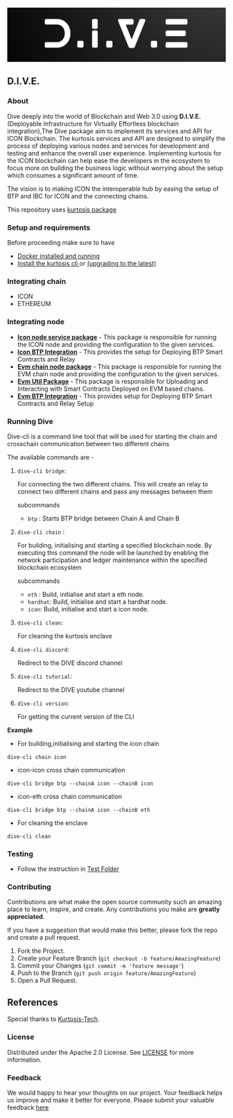 ![DIVE](img/DIVE.png)

## D.I.V.E.

### About

Dive deeply into the world of Blockchain and Web 3.0 using **D.I.V.E.** (Deployable Infrastructure for Virtually Effortless blockchain integration),The Dive package aim to implement its services and API for ICON Blockchain. The kurtosis services and API are designed to simplify the process of deploying various nodes and services for development and testing and enhance the overall user experience. Implementing kurtosis for the ICON blockchain can help ease the developers in the ecosystem to focus more on building the business logic without worrying about the setup which consumes a significant amount of time.

The vision is to making ICON the interoperable hub by easing the setup of BTP and IBC for ICON and the connecting chains.

This repository uses [kurtosis package](https://docs.kurtosis.com/concepts-reference/packages)

### Setup and requirements

Before proceeding make sure to have

- [Docker installed and running](https://docs.kurtosis.com/install#i-install--start-docker)
- [Install the kurtosis cli ](https://docs.kurtosis.com/install#ii-install-the-cli) or [(upgrading to the latest)](https://docs.kurtosis.com/upgrade)

### Integrating chain

- ICON
- ETHEREUM

### Integrating node

- [**Icon node service package**](./jvm) - This package is responsible for running the ICON node and providing the configuration to the given services.
- [**Icon BTP Integration**](./jvm) - This provides the setup for Deploying BTP Smart Contracts and Relay
- [**Evm chain node package**](./evm/) - This package is responsible for running the EVM chain node and providing the configuration to the given services.
- [**Evm Util Package**](./evm/) - This package is responsible for Uploading and Interacting with Smart Contracts Deployed on EVM based chains.
- [**Evm BTP Integration**](./evm/) - This provides setup for Deploying BTP Smart Contracts and Relay Setup

### Running Dive

Dive-cli is a command line tool that will be used for starting the chain and crosschain communication between two different chains

The available commands are -

1. `dive-cli bridge`: 
  
   For connecting the two different chains. This will create an relay to connect two different chains and pass any messages between them
   
      subcommands

      - `btp` : Starts BTP bridge between Chain A and Chain B
  
2. `dive-cli chain` : 
   
   For building, initialising and starting a specified blockchain node. By executing this command the node will be launched by enabling the network participation and ledger maintenance within the specified blockchain ecosystem

      subcommands

    - `eth` : Build, initialise and start a eth node.
    - `hardhat`: Build, initialise and start a hardhat node.
    - `icon`: Build, initialise and start a icon node.


3. `dive-cli clean`: 
   
   For cleaning the kurtosis enclave
   
4. `dive-cli discord`:
   
    Redirect to the DIVE discord channel
   
5. `dive-cli tutorial`: 
  
   Redirect to the DIVE youtube channel
   
6. `dive-cli version`: 
  
   For getting the current version of the CLI

**Example**

- For building,initialising and starting the icon chain

```
dive-cli chain icon
```

- icon-icon cross chain communication

```
dive-cli bridge btp --chainA icon --chainB icon
```

- icon-eth cross chain communication

```
dive-cli bridge btp --chainA icon --chainB eth
```

- For cleaning the enclave

```
dive-cli clean
```

### Testing

- Follow the instruction in [Test Folder](test/README.md#steps-to-run-the-script)

### Contributing

Contributions are what make the open source community such an amazing place to learn, inspire, and create. Any contributions you make are **greatly appreciated**.

If you have a suggestion that would make this better, please fork the repo and create a pull request.

1. Fork the Project.
2. Create your Feature Branch (`git checkout -b feature/AmazingFeature`)
3. Commit your Changes (`git commit -m 'feature message'`)
4. Push to the Branch (`git push origin feature/AmazingFeature`)
5. Open a Pull Request.

## References

Special thanks to [Kurtosis-Tech](https://github.com/kurtosis-tech).

### License

Distributed under the Apache 2.0 License. See [LICENSE](./LICENSE) for more information.

### Feedback

We would happy to hear your thoughts on our project. Your feedback helps us improve and make it better for everyone. Please submit your valuable feedback [here](https://docs.google.com/forms/d/e/1FAIpQLScnesE-4IWPrFQ-W2FbRXHyQz8i_C0BVjIP_aWaxKe3myTgyw/viewform?usp=sharing)
